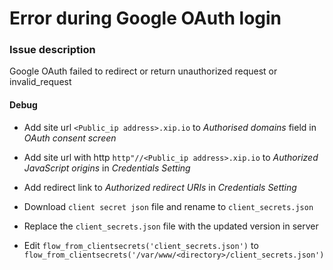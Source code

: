 # Error during Google OAuth login


### Issue description

Google OAuth failed to redirect or return unauthorized request or invalid_request


#### Debug

* Add site url `<Public_ip address>.xip.io` to *Authorised domains* field in     *OAuth consent screen*

* Add site url with http `http"//<Public_ip address>.xip.io` to *Authorized      JavaScript origins* in *Credentials Setting*

* Add redirect link to *Authorized redirect URIs* in *Credentials Setting*

* Download `client secret json` file and rename to `client_secrets.json`

* Replace the `client_secrets.json` file with the updated version in server

* Edit `flow_from_clientsecrets('client_secrets.json')` to `flow_from_clientsecrets('/var/www/<directory>/client_secrets.json')`

